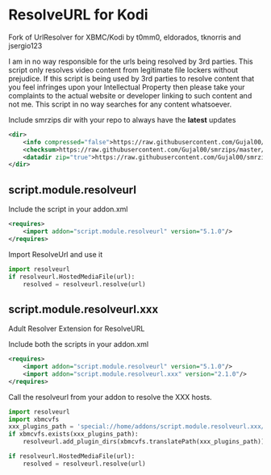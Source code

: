 # ResolveURL for Kodi

Fork of UrlResolver for XBMC/Kodi by t0mm0, eldorados, tknorris and jsergio123

I am in no way responsible for the urls being resolved by 3rd parties. This script only resolves video content from legitimate file lockers without prejudice. If this script is being used by 3rd parties to resolve content that you feel infringes upon your Intellectual Property then please take your complaints to the actual website or developer linking to such content and not me. This script in no way searches for any content whatsoever.

Include smrzips dir with your repo to always have the **latest** updates

```xml
<dir>
    <info compressed="false">https://raw.githubusercontent.com/Gujal00/smrzips/master/addons.xml</info>
    <checksum>https://raw.githubusercontent.com/Gujal00/smrzips/master/addons.xml.md5</checksum>
    <datadir zip="true">https://raw.githubusercontent.com/Gujal00/smrzips/master/zips/</datadir>
</dir>
```

## script.module.resolveurl

Include the script in your addon.xml

```xml
<requires>
    <import addon="script.module.resolveurl" version="5.1.0"/>
</requires>
```

Import ResolveUrl and use it

```python
import resolveurl
if resolveurl.HostedMediaFile(url):
    resolved = resolveurl.resolve(url)
```

## script.module.resolveurl.xxx

Adult Resolver Extension for ResolveURL

Include both the scripts in your addon.xml

```xml
<requires>
    <import addon="script.module.resolveurl" version="5.1.0"/>
    <import addon="script.module.resolveurl.xxx" version="2.1.0"/>
</requires>
```

Call the resolveurl from your addon to resolve the XXX hosts.

```python
import resolveurl
import xbmcvfs
xxx_plugins_path = 'special://home/addons/script.module.resolveurl.xxx/resources/plugins/'
if xbmcvfs.exists(xxx_plugins_path):
    resolveurl.add_plugin_dirs(xbmcvfs.translatePath(xxx_plugins_path))

if resolveurl.HostedMediaFile(url):
    resolved = resolveurl.resolve(url)
```
